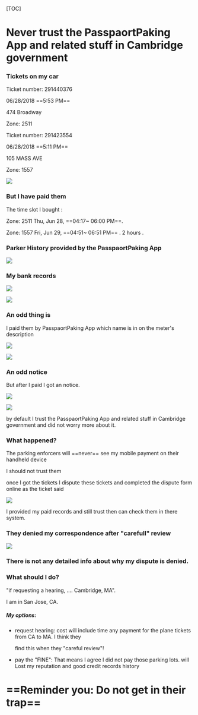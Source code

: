[TOC]

# Never trust the  PasspaortPaking  App and related stuff in Cambridge government



### Tickets on my car

Ticket number: 291440376

06/28/2018   ==5:53 PM==

474 Broadway

Zone: 2511

 

Ticket number: 291423554

06/28/2018   ==5:11 PM==

105 MASS AVE

Zone: 1557

 ![](/home/bzu/Downloads/temp/1217848902.jpg)

### But I have paid them

The time slot I bought : 

Zone: 2511 Thu, Jun 28, ==04:17~ 06:00 PM==.  

Zone: 1557  Fri,  Jun 29, ==04:51~ 06:51 PM== .   2 hours . 

### Parker History provided by the PasspaortPaking  App

  ![](/home/bzu/Downloads/temp/432677786.jpg)



### My bank records

![](./857047703.jpg)

![](./1849720008.jpg)

### An odd thing is



I paid them by PasspaortPaking App which name is in on the meter's description

  ![](./839986692.jpg)

![](/home/bzu/Downloads/temp/2128046197.jpg) 

### An odd notice

But after I paid I got an notice. 

![](./1482940420.jpg)

![](/home/bzu/Downloads/temp/946178645.jpg)

 

by default I trust the  PasspaortPaking  App and related stuff in Cambridge government and did not worry more about it.

### What happened?   

The parking enforcers will ==never== see my mobile payment on their handheld device

I should not trust them

once I got the tickets I dispute these tickets and completed the dispute form online as the ticket said

![](./531427090.jpg)



I provided my paid records and still trust then can check them in there system. 

### They denied my correspondence after "carefull" review

![](./194373044.jpg)

### There is not any detailed info about why my dispute is denied. 

### What should I do? 

"if requesting a hearing, .... Cambridge, MA".

I am in San Jose, CA.  

##### My options: 

- request hearing:  cost will include time any payment for the plane tickets from CA to MA. I think they 

  find this when they "careful review"! 

- pay the "FINE":  That means I agree I did not pay those parking lots.  will Lost my reputation and good credit records history

  

#             

# ==Reminder you: Do not get in their trap==

 